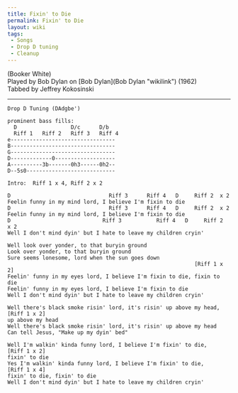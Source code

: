 ```yaml
---
title: Fixin' to Die
permalink: Fixin' to Die
layout: wiki
tags:
 - Songs
 - Drop D tuning
 - Cleanup
---
```


(Booker White)  
Played by Bob Dylan on [Bob Dylan](Bob Dylan "wikilink") (1962)  
Tabbed by Jeffrey Kokosinski

* * * * *

    Drop D Tuning (DAdgbe')

    prominent bass fills:
      D                 D/c      D/b
      Riff 1   Riff 2   Riff 3   Riff 4
    e---------------------------------
    B---------------------------------
    G---------------------------------
    D-------------0-------------------
    A----------3b-------0h3------0h2--
    D--5s0----------------------------

    Intro:  Riff 1 x 4, Riff 2 x 2

    D                               Riff 3      Riff 4   D     Riff 2  x 2
    Feelin funny in my mind lord, I believe I'm fixin to die
    D                               Riff 3      Riff 4   D     Riff 2  x 2
    Feelin funny in my mind lord, I believe I'm fixin to die
    D                             Riff 3           Riff 4   D     Riff 2  x 2
    Well I don't mind dyin' but I hate to leave my children cryin'

    Well look over yonder, to that buryin ground
    Look over yonder, to that buryin ground
    Sure seems lonesome, lord when the sun goes down
                                                               [Riff 1 x 2]
    Feelin' funny in my eyes lord, I believe I'm fixin to die, fixin to die
    Feelin' funny in my eyes lord, I believe I'm fixin to die
    Well I don't mind dyin' but I hate to leave my children cryin'

    Well there's black smoke risin' lord, it's risin' up above my head,
    [Riff 1 x 2]
    up above my head
    Well there's black smoke risin' lord, it's risin' up above my head
    Can tell Jesus, "Make up my dyin' bed"

    Well I'm walkin' kinda funny lord, I believe I'm fixin' to die,
    [Riff 1 x 2]
    fixin' to die
    Yes I'm walkin' kinda funny lord, I believe I'm fixin' to die,
    [Riff 1 x 4]
    fixin' to die, fixin' to die
    Well I don't mind dyin' but I hate to leave my children cryin'
